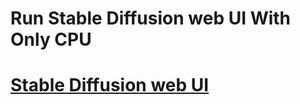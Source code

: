 # Run Stable Diffusion web UI With Only CPU

# [Stable Diffusion web UI](https://github.com/RyuSeiri/stable-diffusion-webui-kaggle)

